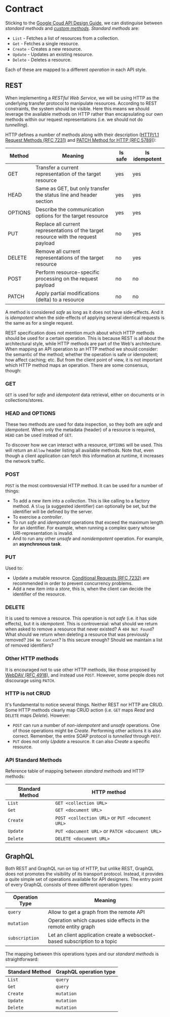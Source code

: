 # Contract
Sticking to the [Google Coud API Design Guide][], we can distinguise between _standard methods_ and [_custom methods_](method_custom.md). _Standard methods_ are:

* `List` - Fetches a list of resources from a collection.
* `Get` - Fetches a single resource.
* `Create` - Creates a new resource.
* `Update` - Updates an existing resource.
* `Delete` - Deletes a resource.

Each of these are mapped to a different _operation_ in each API style.

## REST
When implementing a _RESTful Web Service_, we will be using HTTP as the underlying transfer protocol to manipulate resources. According to REST constraints, the system should be visible. Here this means we should leverage the available methods on HTTP rather than encapsulating our own methods within our request representations (i.e. we should not do _tunnelling_).

HTTP defines a number of methods along with their description ([HTTP/1.1 Request Methods (RFC 7231)][] and [PATCH Method for HTTP (RFC 5789)][]):

| Method  | Meaning                                                                             | Is safe | Is idempotent |
|---------|-------------------------------------------------------------------------------------|---------|---------------|
| GET     | Transfer a current representation of the target resource                            | yes     | yes           |
| HEAD    | Same as GET, but only transfer the status line and header section                   | yes     | yes           |
| OPTIONS | Describe the communication options for the target resource                          | yes     | yes           |
| PUT     | Replace all current representations of the target resource with the request payload | no      | yes           |
| DELETE  | Remove all current representations of the target resource                           | no      | yes           |
| POST    | Perform resource-specific processing on the request payload                         | no      | no            |
| PATCH   | Apply partial modifications (delta) to a resource                                   | no      | no            | 

A method is considered _safe_ as long as it does not have side-effects. And it is _idempotent_ when the side-effects of applying several identical requests is the same as for a single request.

REST specification does not mention much about which HTTP methods should be used for a certain operation. This is because REST is all about the architectural style, while HTTP methods are part of the Web's architecture. When mapping an API operation to an HTTP method we should consider: the semantic of the method; whether the operation is safe or idempotent; how affect caching; etc. But from the client point of view, it is not important which HTTP method maps an operation. There are some consensus, though:

### GET
`GET` is used for _safe_ and _idempotent_ data retrieval, either on documents or in collections/stores.

### HEAD and OPTIONS
These two methods are used for data inspection, so they both are _safe_ and _idempotent_. When only the metadata (header) of a resource is required, `HEAD` can be used instead of `GET`.

To discover how we can interact with a resource, `OPTIONS` will be used. This will return an `Allow` header listing all available methods. Note that, even though a client application can fetch this information at runtime, it increases the network traffic.

### POST
`POST` is the most controversial HTTP method. It can be used for a number of things:

* To add a new item into a _collection_. This is like calling to a factory method. A `Slug` (a suggested identifier) can optionally be set, but the identifier will be defined by the server.
* To exercise a _controller_.
* To run _safe_ and _idempotent_ operations that exceed the maximum length for an identifier. For example, when running a complex query whose URI-representation is invalid.
* And to run any other _unsafe_ and _nonidempotent_ operation. For example, an **asynchronous task**.

### PUT
Used to:

* Update a mutable resource. [Conditional Requests (RFC 7232)][] are recommended in order to prevent concurrency problems.
* Add a new item into a _store_, this is, when the client can decide the identifier of the resource.

### DELETE
It is used to remove a resource. This operation is not _safe_ (i.e. it has side effects), but it is _idempotent_. This is controversial: what should we return when asked to remove a resource that never existed? A `404 Not Found`? What should we return when deleting a resource that was previously removed? `204 No Content`? Is this secure enough? Should we maintain a list of removed identifiers?

### Other HTTP methods
It is encouraged not to use other HTTP methods, like those proposed by [WebDAV (RFC 4918)][], and instead use `POST`. However, some people does not discourage using `PATCH`.

### HTTP is not CRUD
It's fundamental to notice several things. Neither REST nor HTTP are CRUD. Some HTTP methods clearly map CRUD action (i.e. `GET` maps _Read_ and `DELETE` maps _Delete_). However:

* `POST` can run a number of _non-idempotent_ and _unsafe_ operations. One of those operations might be _Create_. Performing other actions it is also correct. Remember, the entire SOAP protocol is _tunnelled_ through `POST`.
* `PUT` does not only _Update_ a resource. It can also _Create_ a specific resource.

### API Standard Methods
Reference table of mapping between _standard methods_ and HTTP methods:

| Standard Method   | HTTP method                                         |
|-------------------|-----------------------------------------------------|
| `List`            | `GET <collection URL>`                              |
| `Get`             | `GET <document URL>`                                |
| `Create`          | `POST <collection URL>` or `PUT <document URL>`     |
| `Update`          | `PUT <document URL>` or `PATCH <document URL>`      |
| `Delete`          | `DELETE <document URL>`                             |

## GraphQL
Both REST and GraphQL run on top of HTTP, but unlike REST, GraphQL does not promotes the visibility of its transport protocol. Instead, it provides a quite simple set of operations available for API designers. The entry point of every GraphQL consists of three different operation types:

| Operation Type | Meaning                                                                    |
|----------------|----------------------------------------------------------------------------|
| `query`        | Allow to get a graph from the remote API                                   |
| `mutation`     | Operation which causes side effects in the remote entity graph             |
| `subscription` | Let an client application create a websocket-based subscription to a topic |

The mapping between this operations types and our _standard methods_ is straightforward:

| Standard Method   | GraphQL operation type    |
|-------------------|---------------------------|
| `List`            | `query`                   |
| `Get`             | `query`                   |
| `Create`          | `mutation`                |
| `Update`          | `mutation`                |
| `Delete`          | `mutation`                |

[Google Coud API Design Guide]: https://cloud.google.com/apis/design/standard_methods
[HTTP/1.1 Request Methods (RFC 7231)]: https://tools.ietf.org/html/rfc7231#section-4.1
[PATCH Method for HTTP (RFC 5789)]: https://tools.ietf.org/html/rfc5789
[Conditional Requests (RFC 7232)]: https://tools.ietf.org/html/rfc7232
[WebDAV (RFC 4918)]: https://tools.ietf.org/html/rfc4918
